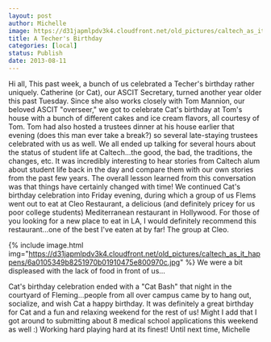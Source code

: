 ```yaml
---
layout: post
author: Michelle
image: https://d31japmlpdv3k4.cloudfront.net/old_pictures/caltech_as_it_happens/6a0105349b8251970b01910475e7c2970c.jpg
title: A Techer's Birthday 
categories: [local]
status: Publish
date: 2013-08-11
---
```


Hi all,
This past week, a bunch of us celebrated a Techer's birthday rather uniquely. Catherine (or Cat), our ASCIT Secretary, turned another year older this past Tuesday. Since she also works closely with Tom Mannion, our beloved ASCIT "overseer," we got to celebrate Cat's birthday at Tom's house with a bunch of different cakes and ice cream flavors, all courtesy of Tom. Tom had also hosted a trustees dinner at his house earlier that evening (does this man ever take a break?) so several late-staying trustees celebrated with us as well. We all ended up talking for several hours about the status of student life at Caltech...the good, the bad, the traditions, the changes, etc. It was incredibly interesting to hear stories from Caltech alum about student life back in the day and compare them with our own stories from the past few years. The overall lesson learned from this conversation was that things have certainly changed with time!
We continued Cat's birthday celebration into Friday evening, during which a group of us Flems went out to eat at Cleo Restaurant, a delicious (and definitely pricey for us poor college students) Mediterranean restaurant in Hollywood. For those of you looking for a new place to eat in LA, I would definitely recommend this restaurant...one of the best I've eaten at by far!
The group at Cleo.


{% include image.html img="https://d31japmlpdv3k4.cloudfront.net/old_pictures/caltech_as_it_happens/6a0105349b8251970b01910475e800970c.jpg" %}
We were a bit displeased with the lack of food in front of us...

Cat's birthday celebration ended with a "Cat Bash" that night in the courtyard of Fleming...people from all over campus came by to hang out, socialize, and wish Cat a happy birthday. It was definitely a great birthday for Cat and a fun and relaxing weekend for the rest of us! Might I add that I got around to submitting about 8 medical school applications this weekend as well :) Working hard playing hard at its finest!
Until next time,
Michelle
